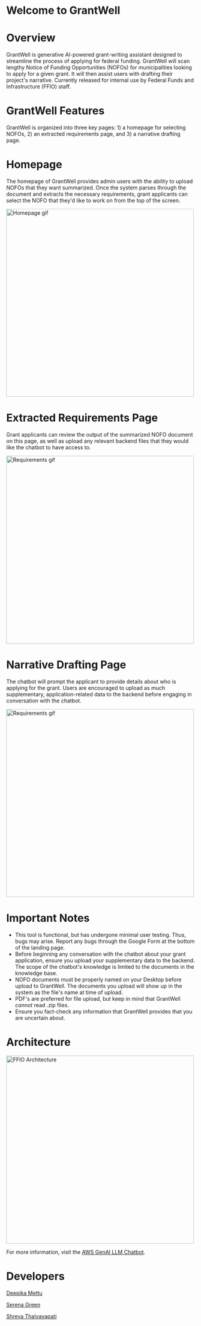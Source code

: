 # Welcome to GrantWell

# Overview
GrantWell is generative AI-powered grant-writing assistant designed to streamline the process of applying for federal funding. GrantWell will scan lengthy Notice of Funding Opportunities (NOFOs) for municipalities looking to apply for a given grant. It will then assist users with drafting their project's narrative. Currently released for internal use by Federal Funds and Infrastructure (FFIO) staff. 

# GrantWell Features
GrantWell is organized into three key pages: 1) a homepage for selecting NOFOs, 2) an extracted requirements page, and 3) a narrative drafting page.

# Homepage
The homepage of GrantWell provides admin users with the ability to upload NOFOs that they want summarized. Once the system parses through the document and extracts the necessary requirements, grant applicants can select the NOFO that they'd like to work on from the top of the screen.

<img src="https://github.com/deepikasai-mettu/FFIO-MVP-RAG-chatbot/blob/main/lib/user-interface/app/public/images/landingpage.gif?raw=true" alt="Homepage gif" width="500">

# Extracted Requirements Page
Grant applicants can review the output of the summarized NOFO document on this page, as well as upload any relevant backend files that they would like the chatbot to have access to.

<img src="https://github.com/deepikasai-mettu/FFIO-MVP-RAG-chatbot/blob/main/lib/user-interface/app/public/images/reqpage.gif?raw=true" alt="Requirements gif" width="500">

# Narrative Drafting Page
The chatbot will prompt the applicant to provide details about who is applying for the grant. Users are encouraged to upload as much supplementary, application-related data to the backend before engaging in conversation with the chatbot.

<img src="https://github.com/deepikasai-mettu/FFIO-MVP-RAG-chatbot/blob/main/lib/user-interface/app/public/images/chatbotreal-compress.gif?raw=true" alt="Requirements gif" width="500">

# Important Notes
- This tool is functional, but has undergone minimal user testing. Thus, bugs may arise. Report any bugs through the Google Form at the bottom of the landing page.
- Before beginning any conversation with the chatbot about your grant application, ensure you upload your supplementary data to the backend. The scope of the chatbot's knowledge is limited to the documents in the knowledge base.
- NOFO documents must be properly named on your Desktop before upload to GrantWell. The documents you upload will show up in the system as the file's name at time of upload.
- PDF's are preferred for file upload, but keep in mind that GrantWell _cannot_ read .zip files.
- Ensure you fact-check any information that GrantWell provides that you are uncertain about.

# Architecture 
<img src="https://raw.githubusercontent.com/deepikasai-mettu/FFIO-MVP-RAG-chatbot/main/lib/user-interface/app/public/images/architecture.png" alt="FFIO Architecture" width="500">

<p>For more information, visit the <a href="https://aws-samples.github.io/aws-genai-llm-chatbot/" target="_blank">AWS GenAI LLM Chatbot</a>.</p>

# Developers 
<p><a href="https://github.com/deepikasai-mettu" target="_blank">Deepika Mettu</a></p>

<p><a href="https://github.com/serenagreenx" target="_blank">Serena Green</a></p>

<p><a href="https://github.com/shreyathal" target="_blank">Shreya Thalvayapati</a></p>
